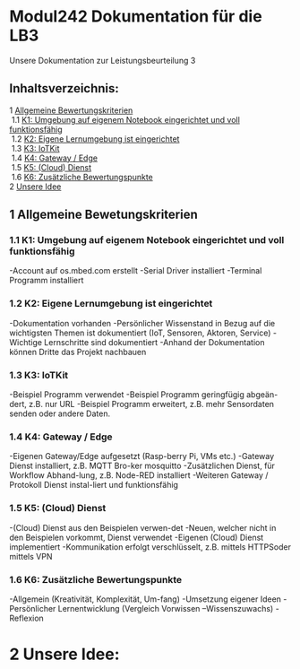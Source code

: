 # Modul242 Dokumentation für die LB3

Unsere Dokumentation zur Leistungsbeurteilung 3

## Inhaltsverzeichnis:
1 [Allgemeine Bewertungskriterien](#Allgemein)<br>
&nbsp;1.1 [K1: Umgebung auf eigenem Notebook eingerichtet und voll funktionsfähig](#K1)<br>
&nbsp;1.2 [K2: Eigene Lernumgebung ist eingerichtet](#K2)<br>
&nbsp;1.3 [K3: IoTKit](#K3)<br>
&nbsp;1.4 [K4: Gateway / Edge](#K4)<br>
&nbsp;1.5 [K5: (Cloud) Dienst](#K5)<br>
&nbsp;1.6 [K6: Zusätzliche Bewertungspunkte](#K6)<br>
2 [Unsere Idee](#Idee)<br>
## 1 Allgemeine Bewetungskriterien <a name="Allgemein"></a>
### 1.1 K1: Umgebung auf eigenem Notebook eingerichtet und voll funktionsfähig <a name="K1"></a>
-Account auf os.mbed.com erstellt
-Serial Driver installiert
-Terminal Programm installiert

### 1.2 K2: Eigene Lernumgebung ist eingerichtet <a name="K2"></a>
-Dokumentation vorhanden
-Persönlicher Wissenstand in Bezug auf die wichtigsten Themen ist dokumentiert (IoT, Sensoren, Aktoren, Service)
-Wichtige Lernschritte sind dokumentiert
-Anhand der Dokumentation können Dritte das Projekt nachbauen

### 1.3 K3: IoTKit <a name="K3"></a>
-Beispiel Programm verwendet
-Beispiel Programm geringfügig abgeän-dert, z.B. nur URL 
-Beispiel Programm erweitert, z.B. mehr Sensordaten senden oder andere Daten.

### 1.4 K4: Gateway / Edge <a name="K4"></a>
-Eigenen Gateway/Edge aufgesetzt (Rasp-berry Pi, VMs etc.)
-Gateway Dienst installiert, z.B. MQTT Bro-ker mosquitto
-Zusätzlichen Dienst, für Workflow Abhand-lung, z.B. Node-RED installiert
-Weiteren Gateway / Protokoll Dienst instal-liert und funktionsfähig

### 1.5 K5: (Cloud) Dienst <a name="K5"></a>
-(Cloud) Dienst aus den Beispielen verwen-det
-Neuen, welcher nicht in den Beispielen vorkommt, Dienst verwendet
-Eigenen (Cloud) Dienst implementiert
-Kommunikation erfolgt verschlüsselt, z.B. mittels HTTPSoder mittels VPN

### 1.6 K6: Zusätzliche Bewertungspunkte <a name="K6"></a>
-Allgemein (Kreativität, Komplexität, Um-fang)
-Umsetzung eigener Ideen
-Persönlicher Lernentwicklung (Vergleich Vorwissen –Wissenszuwachs)
-Reflexion

# 2 Unsere Idee: <a name="Idee"></a>

